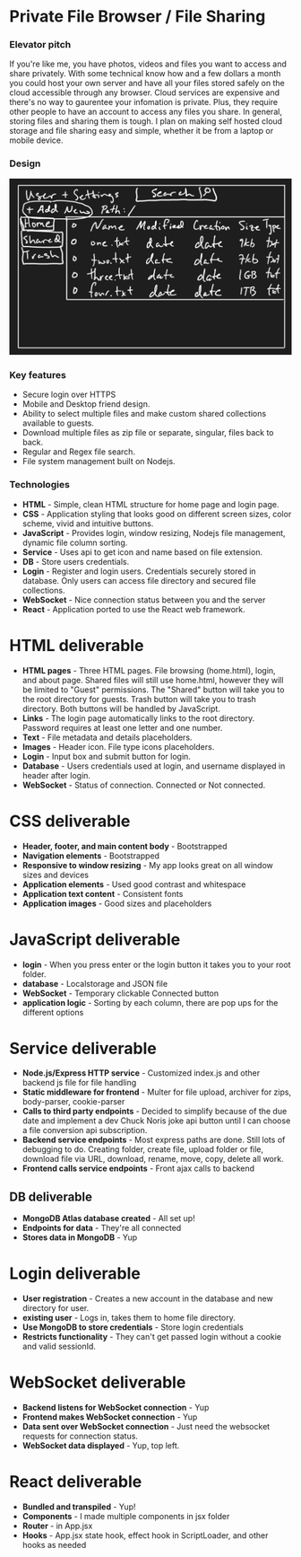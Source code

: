 # Private File Browser / File Sharing

### Elevator pitch

If you're like me, you have photos, videos and files you want to access and share privately. With some technical know how and a few dollars a month you could host your own server and have all your files stored safely on the cloud accessible through any browser. Cloud services are expensive and there's no way to gaurentee your infomation is private. Plus, they require other people to have an account to access any files you share. In general, storing files and sharing them is tough. I plan on making self hosted cloud storage and file sharing easy and simple, whether it be from a laptop or mobile device.

### Design

![Mock](mockup.png)

### Key features

- Secure login over HTTPS
- Mobile and Desktop friend design.
- Ability to select multiple files and make custom shared collections available to guests.
- Download multiple files as zip file or separate, singular, files back to back.
- Regular and Regex file search.
- File system management built on Nodejs.

### Technologies

- **HTML** - Simple, clean HTML structure for home page and login page.
- **CSS** - Application styling that looks good on different screen sizes, color scheme, vivid and intuitive buttons.
- **JavaScript** - Provides login, window resizing, Nodejs file management, dynamic file column sorting.
- **Service** - Uses api to get icon and name based on file extension.
- **DB** - Store users credentials.
- **Login** - Register and login users. Credentials securely stored in database. Only users can access file directory and secured file collections.
- **WebSocket** - Nice connection status between you and the server
- **React** - Application ported to use the React web framework.

# HTML deliverable

- **HTML pages** - Three HTML pages. File browsing (home.html), login, and about page. Shared files will still use home.html, however they will be limited to "Guest" permissions. The "Shared" button will take you to the root directory for guests. Trash button will take you to trash directory. Both buttons will be handled by JavaScript.
- **Links** - The login page automatically links to the root directory. Password requires at least one letter and one number.
- **Text** - File metadata and details placeholders.
- **Images** - Header icon. File type icons placeholders.
- **Login** - Input box and submit button for login.
- **Database** - Users credentials used at login, and username displayed in header after login.
- **WebSocket** - Status of connection. Connected or Not connected.

# CSS deliverable

- **Header, footer, and main content body** - Bootstrapped
- **Navigation elements** - Bootstrapped
- **Responsive to window resizing** - My app looks great on all window sizes and devices
- **Application elements** - Used good contrast and whitespace
- **Application text content** - Consistent fonts
- **Application images** - Good sizes and placeholders

# JavaScript deliverable

- **login** - When you press enter or the login button it takes you to your root folder.
- **database** - Localstorage and JSON file
- **WebSocket** - Temporary clickable Connected button
- **application logic** - Sorting by each column, there are pop ups for the different options

# Service deliverable

- **Node.js/Express HTTP service** - Customized index.js and other backend js file for file handling
- **Static middleware for frontend** - Multer for file upload, archiver for zips, body-parser, cookie-parser
- **Calls to third party endpoints** - Decided to simplify because of the due date and implement a dev Chuck Noris joke api button until I can choose a file conversion api subscription.
- **Backend service endpoints** - Most express paths are done. Still lots of debugging to do. Creating folder, create file, upload folder or file, download file via URL, download, rename, move, copy, delete all work.
- **Frontend calls service endpoints** - Front ajax calls to backend

## DB deliverable

- **MongoDB Atlas database created** - All set up!
- **Endpoints for data** - They're all connected
- **Stores data in MongoDB** - Yup

# Login deliverable

- **User registration** - Creates a new account in the database and new directory for user.
- **existing user** - Logs in, takes them to home file directory.
- **Use MongoDB to store credentials** - Store login credentials
- **Restricts functionality** - They can't get passed login without a cookie and valid sessionId.

# WebSocket deliverable

- **Backend listens for WebSocket connection** - Yup
- **Frontend makes WebSocket connection** - Yup
- **Data sent over WebSocket connection** - Just need the websocket requests for connection status.
- **WebSocket data displayed** - Yup, top left.

# React deliverable

- **Bundled and transpiled** - Yup!
- **Components** - I made multiple components in jsx folder
- **Router** - in App.jsx
- **Hooks** - App.jsx state hook, effect hook in ScriptLoader, and other hooks as needed
